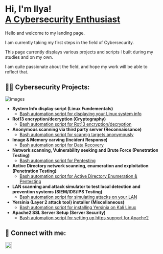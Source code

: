 <h1>Hi, I'm Ilya! <br/><a href="https://github.com/icon5730/">A Cybersecurity Enthusiast</a></h1>

Hello and welcome to my landing page.

I am currently taking my first steps in the field of Cybersecurity.

This page currently displays various projects and scripts I built during my studies and on my own. 

I am quite passionate about the field, and hope my work will be able to reflect that.


<h2>👨‍💻 Cybersecurity Projects:</h2>

![images](https://github.com/user-attachments/assets/1f691265-41de-4b78-9d55-4fc95b967ae9)

- <b>System Info display script (Linux Fundementals)</b>
  - [Bash automation script for displaying your Linux system info](https://github.com/icon5730/SysInfo)
- <b>Rot13 encryption/decryption (Cryptography)</b>
  - [Bash automation script for Rot13 encryption/decryption](https://github.com/icon5730/Rot13)
- <b>Anonymous scanning via third party server (Reconnaissance)</b>
  - [Bash automation script for scannig targets anonymously](https://github.com/icon5730/SpySeek)
- <b>Image & Memory carving (Incident Response)</b>
  - [Bash automation script for Data Recovery](https://github.com/icon5730/Data_Extractor)
- <b>Network scanning, Vulnerability seeking and Brute Force (Penetration Testing)</b>
  - [Bash automation script for Pentesting](https://github.com/icon5730/Port_Buster)
- <b>Active Directory network scanning, enumeration and exploitation (Penetration Testing)</b>
  - [Bash automation script for Active Directory Enumeration & Pentesting](https://github.com/icon5730/AD_Enum) 
- <b>LAN scanning and attack simulator to test local detection and prevention systems (SIEM/IDS/IPS Testing)</b>
  - [Bash automation script for simulating attacks on your LAN](https://github.com/icon5730/LAN_Abuser)
- <b>Yersinia (Layer 2 attack tool) installer (Miscellaneous)</b>
  - [Bash automation script for installing Yersinia on Kali Linux](https://github.com/icon5730/Yersinia_Installer)
- <b>Apache2 SSL Server Setup (Server Security)</b> 
  - [Bash automation script for setting up https support for Apache2](https://github.com/icon5730/Apache_SSL)


<h2> 🤳 Connect with me:</h2>

[<img align="left" alt="IlyaPolnarov | LinkedIn" width="22px" src="https://cdn.jsdelivr.net/npm/simple-icons@v3/icons/linkedin.svg" />][linkedin]



[linkedin]: https://www.linkedin.com/in/ilya-polnarov-42b0a385/
